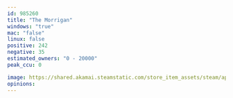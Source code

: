```yaml
---
id: 985260
title: "The Morrigan"
windows: "true"
mac: "false"
linux: false
positive: 242
negative: 35
estimated_owners: "0 - 20000"
peak_ccu: 0

image: https://shared.akamai.steamstatic.com/store_item_assets/steam/apps/985260/header.jpg?t=1597997524
opinions:
---
```

